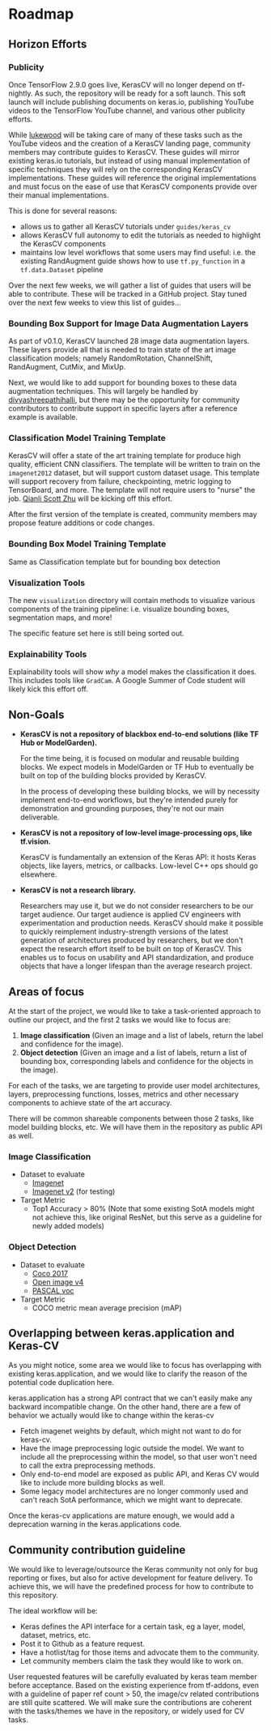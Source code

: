 # Roadmap

## Horizon Efforts
### Publicity

Once TensorFlow 2.9.0 goes live, KerasCV will no longer depend on tf-nightly.  As such,
the repository will be ready for a soft launch.  This soft launch will include publishing
documents on keras.io, publishing YouTube videos to the TensorFlow YouTube channel, and
various other publicity efforts.

While [lukewood](https://github.com/lukewood) will be taking care of many of these tasks
such as the YouTube videos and the creation of a KerasCV landing page, community members
may contribute guides to KerasCV.  These guides will mirror existing keras.io tutorials,
but instead of using manual implementation of specific techniques they will rely on the
corresponding KerasCV implementations.  These guides will reference the original
implementations and must focus on the ease of use that KerasCV components provide over
their manual implementations.

This is done for several reasons:

- allows us to gather all KerasCV tutorials under `guides/keras_cv`
- allows KerasCV full autonomy to edit the tutorials as needed to highlight the KerasCV components
- maintains low level workflows that some users may find useful: i.e. the existing RandAugment guide shows how to use `tf.py_function` in a `tf.data.Dataset` pipeline

Over the next few weeks, we will gather a list of guides that users will be able to contribute.
These will be tracked in a GitHub project.  Stay tuned over the next few weeks to view this list of guides...

### Bounding Box Support for Image Data Augmentation Layers

As part of v0.1.0, KerasCV launched 28 image data augmentation layers.
These layers provide all that is needed to train state of the art image classification models; namely RandomRotation, ChannelShift, RandAugment, CutMix, and MixUp.

Next, we would like to add support for bounding boxes to these data augmentation techniques.
This will largely be handled by [divyashreepathihalli](https://github.com/divyashreepathihalli), but there
may be the opportunity for community contributors to contribute support in specific layers after a reference example is available.

### Classification Model Training Template

KerasCV will offer a state of the art training template for produce high quality, efficient
CNN classifiers.  The template will be written to train on the `imagenet2012` dataset,
but will support custom dataset usage.  This template will support recovery from failure,
checkpointing, metric logging to TensorBoard, and more.  The template will not require
users to "nurse" the job.  [Qianli Scott Zhu](qlzh727) will be kicking off
this effort.

After the first version of the template is created, community members may propose feature
additions or code changes.

### Bounding Box Model Training Template

Same as Classification template but for bounding box detection

### Visualization Tools

The new `visualization` directory will contain methods to visualize various components of
the training pipeline: i.e. visualize bounding boxes, segmentation maps, and more!

The specific feature set here is still being sorted out.

### Explainability Tools

Explainability tools will show *why* a model makes the classification it does.  This
includes tools like `GradCam`.  A Google Summer of Code student will likely kick this
effort off.

## Non-Goals
- **KerasCV is not a repository of blackbox end-to-end solutions (like TF Hub or ModelGarden).**

    For the time being, it is focused on modular and reusable building blocks. We expect models in
    ModelGarden or TF Hub to eventually be built on top of the building blocks provided by KerasCV.

    In the process of developing these building blocks, we will by necessity implement end-to-end
    workflows, but they're intended purely for demonstration and grounding purposes, they're not
    our main deliverable.


- **KerasCV is not a repository of low-level image-processing ops, like tf.vision.**

    KerasCV is fundamentally an extension of the Keras API: it hosts Keras objects, like layers,
    metrics, or callbacks. Low-level C++ ops should go elsewhere.


- **KerasCV is not a research library.**

    Researchers may use it, but we do not consider researchers to be our target audience. Our target
    audience is applied CV engineers with experimentation and production needs. KerasCV should make
    it possible to quickly reimplement industry-strength versions of the latest generation of
    architectures produced by researchers, but we don't expect the research effort itself to be built
    on top of KerasCV. This enables us to focus on usability and API standardization, and produce
    objects that have a longer lifespan than the average research project.

## Areas of focus
At the start of the project, we would like to take a task-oriented approach to outline our project,
and the first 2 tasks we would like to focus are:

1. **Image classification** (Given an image and a list of labels, return the label and confidence for
the image).
2. **Object detection** (Given an image and a list of labels, return a list of bounding box,
corresponding labels and confidence for the objects in the image).

For each of the tasks, we are targeting to provide user model architectures, layers, preprocessing
functions, losses, metrics and other necessary components to achieve state of the art accuracy.

There will be common shareable components between those 2 tasks, like model building blocks, etc. We
will have them in the repository as public API as well.

### Image Classification
- Dataset to evaluate
    - [Imagenet](https://www.tensorflow.org/datasets/catalog/imagenet2012)
    - [Imagenet v2](https://www.tensorflow.org/datasets/catalog/imagenet_v2) (for testing)
- Target Metric
    - Top1 Accuracy > 80% (Note that some existing SotA models might not achieve this, like
original ResNet, but this serve as a guideline for newly added models)

### Object Detection
- Dataset to evaluate
    - [Coco 2017](https://www.tensorflow.org/datasets/catalog/coco#coco2017)
    - [Open image v4](https://www.tensorflow.org/datasets/catalog/open_images_v4)
    - [PASCAL voc](https://www.tensorflow.org/datasets/catalog/voc)
- Target Metric
    - COCO metric mean average precision (mAP)

## Overlapping between keras.application and Keras-CV
As you might notice, some area we would like to focus has overlapping with existing keras.application,
and we would like to clarify the reason of the potential code duplication here.

keras.application has a strong API contract that we can't easily make any backward incompatible
change. On the other hand, there are a few of behavior we actually would like to change within the keras-cv
- Fetch imagenet weights by default, which might not want to do for keras-cv.
- Have the image preprocessing logic outside the model. We want to include all the preprocessing
within the model, so that user won't need to call the extra preprocessing methods.
- Only end-to-end model are exposed as public API, and Keras CV would like to include more building
blocks as well.
- Some legacy model architectures are no longer commonly used and can't reach SotA performance, which
we might want to deprecate.

Once the keras-cv applications are mature enough, we would add a deprecation warning in the
keras.applications code.


## Community contribution guideline
We would like to leverage/outsource the Keras community not only for bug reporting or fixes,
but also for active development for feature delivery. To achieve this, we will have the predefined
process for how to contribute to this repository.

The ideal workflow will be:

- Keras defines the API interface for a certain task, eg a layer, model, dataset, metrics, etc.
- Post it to Github as a feature request.
- Have a hotlist/tag for those items and advocate them to the community.
- Let community members claim the task they would like to work on.

User requested features will be carefully evaluated by keras team member before acceptance.
Based on the existing experience from tf-addons, even with a guideline of paper ref count > 50,
the image/cv related contributions are still quite scattered. We will make sure the contributions
are coherent with the tasks/themes we have in the repository, or widely used for CV tasks.
